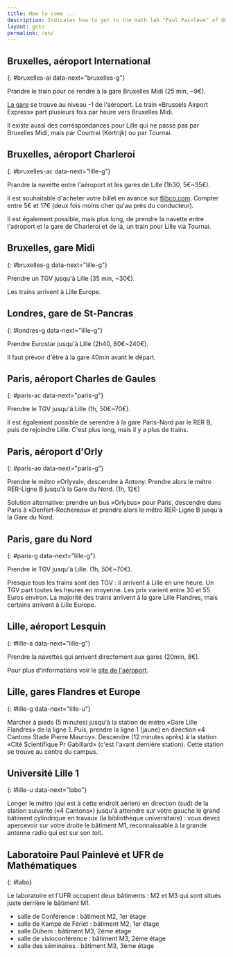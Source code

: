 ```yaml
---
title: How to come ...
description: Indicates how to get to the math lab "Paul Painlevé" of University of Lille from various starting points.
layout: goto
permalink: /en/
---
```


## Bruxelles, <i class="icon-flight"></i> aéroport International
{: #bruxelles-ai data-next="bruxelles-g"}

Prandre le train pour ce rendre à la gare Bruxelles Midi (25 min, ~9€).

[La gare](http://www.brusselsairport.be/fr/passngr/to_from_brussels_airport/train/) se trouve au niveau -1 de l'aéroport. Le train «Brussels Airport Express» part plusieurs fois par heure vers Bruxelles Midi.

Il existe aussi des corréspondances pour Lille qui ne passe pas par Bruxelles Midi, mais par Courtrai (Kortrijk) ou par Tournai.

## Bruxelles, <i class="icon-flight"></i> aéroport Charleroi
{: #bruxelles-ac data-next="lille-g"}

Prandre la navette entre l'aéroport et les gares de Lille (1h30, 5€~35€).

Il est souhaitable d'acheter votre billet en avance sur [flibco.com](https://www.flibco.com). Compter entre 5€ et 17€ (deux fois moins cher qu'au près du conducteur).

Il est également possible, mais plus long, de prendre la navette entre l'aéroport et la gare de Charleroi et de là, un train pour Lille via Tournai.

## Bruxelles, <i class="icon-train"></i> gare Midi
{: #bruxelles-g data-next="lille-g"}

Prendre un TGV jusqu'à Lille (35 min, ~30€).

Les trains arrivent à Lille Europe.

## Londres, <i class="icon-train"></i> gare de St-Pancras
{: #londres-g data-next="lille-g"}

Prendre Eurostar jusqu'à Lille (2h40, 80€~240€).

Il faut prévoir d'être à la gare 40min avant le départ.

## Paris, <i class="icon-flight"></i> aéroport Charles de Gaules
{: #paris-ac data-next="paris-g"}

Prendre le TGV jusqu'à Lille (1h, 50€~70€).

Il est également possible de serendre à la gare Paris-Nord par le RER B, puis de rejoindre Lille. C'est plus long, mais il y a plus de trains.

## Paris, <i class="icon-flight"></i> aéroport d'Orly
{: #paris-ao data-next="paris-g"}

Prendre le métro «Orlyval», descendre à Antony. Prendre alors le métro RER-Ligne B jusqu'à la Gare du Nord. (1h, 12€)

Solution alternative: prendre un bus «Orlybus» pour Paris, descendre dans Paris à «Denfert-Rochereau» et prendre alors le métro RER-Ligne B jusqu'à la Gare du Nord.

## Paris, <i class="icon-train"></i> gare du Nord
{: #paris-g data-next="lille-g"}

Prendre le TGV jusqu'à Lille. (1h, 50€~70€).

Presque tous les trains sont des TGV : il arrivent à Lille en une heure. Un TGV part toutes les heures en moyenne. Les prix varient entre 30 et 55 Euros environ. La majorité des trains arrivent à la <i class="icon-train"></i> gare Lille Flandres, mais certains arrivent à Lille Europe.

## Lille, <i class="icon-flight"></i> aéroport Lesquin
{: #lille-a data-next="lille-g"}

Prendre la navettes qui arrivent directement aux gares (20min, 8€).

Pour plus d'informations voir le [site de l'aéroport](http://www.lille.aeroport.fr/acceder-a-l-aeroport/navette/).

## Lille, <i class="icon-train"></i> gares Flandres et Europe
{: #lille-g data-next="lille-u"}

Marcher à pieds (5 minutes) jusqu'à la station de métro «Gare Lille Flandres» de la ligne 1.
Puis, prendre la ligne 1 (jaune) en direction «4 Cantons Stade Pierre Mauroy».
Descendre (12 minutes après) à la station «Cité Scientifique Pr Gabillard» (c'est l'avant dernière station). Cette station se trouve au centre du campus.

## Université Lille 1
{: #lille-u data-next="labo"}

Longer le métro (qui est à cette endroit aérien) en direction (sud) de la station suivante («4 Cantons») jusqu'à atteindre sur votre gauche le grand bâtiment cylindrique en travaux (la bibliothèque universitaire) : vous devez apercevoir sur votre droite le bâtiment M1, reconnaissable à la grande antenne radio qui est sur son toit.

## Laboratoire Paul Painlevé et UFR de Mathématiques
{: #labo}

Le laboratoire et l'UFR occupent deux bâtiments : M2 et M3 qui sont situés juste derrière le bâtiment M1.

- salle de Conférence : bâtiment M2, 1er étage
- salle de Kampé de Fériet : bâtiment M2, 1er étage
- salle Duhem : bâtiment M3, 2éme étage
- salle de visioconférence : bâtiment M3, 2éme étage
- salle des séminaires : bâtiment M3, 3ème étage


